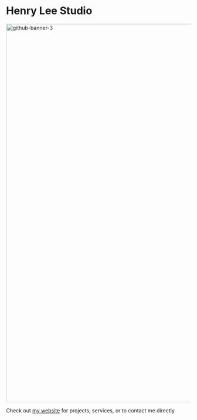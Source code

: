 # Henry Lee Studio

<a href = "https://henrylee.studio/"><a href = "https://henrylee.studio/">
<img width="1032" alt="github-banner-3" src="https://user-images.githubusercontent.com/101936420/171258542-ca132aa0-09a5-4e44-9efe-f9bd662a4fb0.png"
alt = "Portfolio" alt = "Portfolio"></a>



Check out <a href = "https://henrylee.studio/">my website</a> for projects, services, or to contact me directly 


